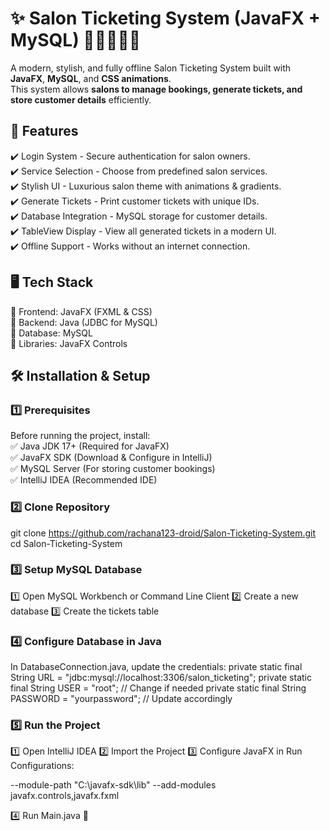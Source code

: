 # ✨ Salon Ticketing System (JavaFX + MySQL) 💇‍♀️💆‍♂️💅  

A modern, stylish, and fully offline Salon Ticketing System built with **JavaFX**, **MySQL**, and **CSS animations**.  
This system allows **salons to manage bookings, generate tickets, and store customer details** efficiently.

## 🎯 Features  
✔️ Login System - Secure authentication for salon owners.  
✔️ Service Selection - Choose from predefined salon services.  
✔️ Stylish UI - Luxurious salon theme with animations & gradients.  
✔️ Generate Tickets - Print customer tickets with unique IDs.  
✔️ Database Integration - MySQL storage for customer details.  
✔️ TableView Display - View all generated tickets in a modern UI.   
✔️ Offline Support - Works without an internet connection.

## 🖥️ Tech Stack 
🔹 Frontend: JavaFX (FXML & CSS)  
🔹 Backend: Java (JDBC for MySQL)  
🔹 Database: MySQL  
🔹 Libraries: JavaFX Controls  

## 🛠️ Installation & Setup 

### 1️⃣ Prerequisites  
Before running the project, install:  
✅ Java JDK 17+ (Required for JavaFX)  
✅ JavaFX SDK (Download & Configure in IntelliJ)  
✅ MySQL Server (For storing customer bookings)  
✅ IntelliJ IDEA (Recommended IDE)  

### 2️⃣ Clone Repository  
git clone https://github.com/rachana123-droid/Salon-Ticketing-System.git
cd Salon-Ticketing-System

### 3️⃣ Setup MySQL Database

1️⃣ Open MySQL Workbench or Command Line Client
2️⃣ Create a new database
3️⃣ Create the tickets table

### 4️⃣ Configure Database in Java

  In DatabaseConnection.java, update the credentials:
  private static final String URL = "jdbc:mysql://localhost:3306/salon_ticketing";
  private static final String USER = "root";  // Change if needed
  private static final String PASSWORD = "yourpassword";  // Update accordingly
  
### 5️⃣ Run the Project
  
  1️⃣ Open IntelliJ IDEA
  2️⃣ Import the Project
  3️⃣ Configure JavaFX in Run Configurations:
  
  --module-path "C:\javafx-sdk\lib" --add-modules javafx.controls,javafx.fxml
  
  4️⃣ Run Main.java 🎉

  

